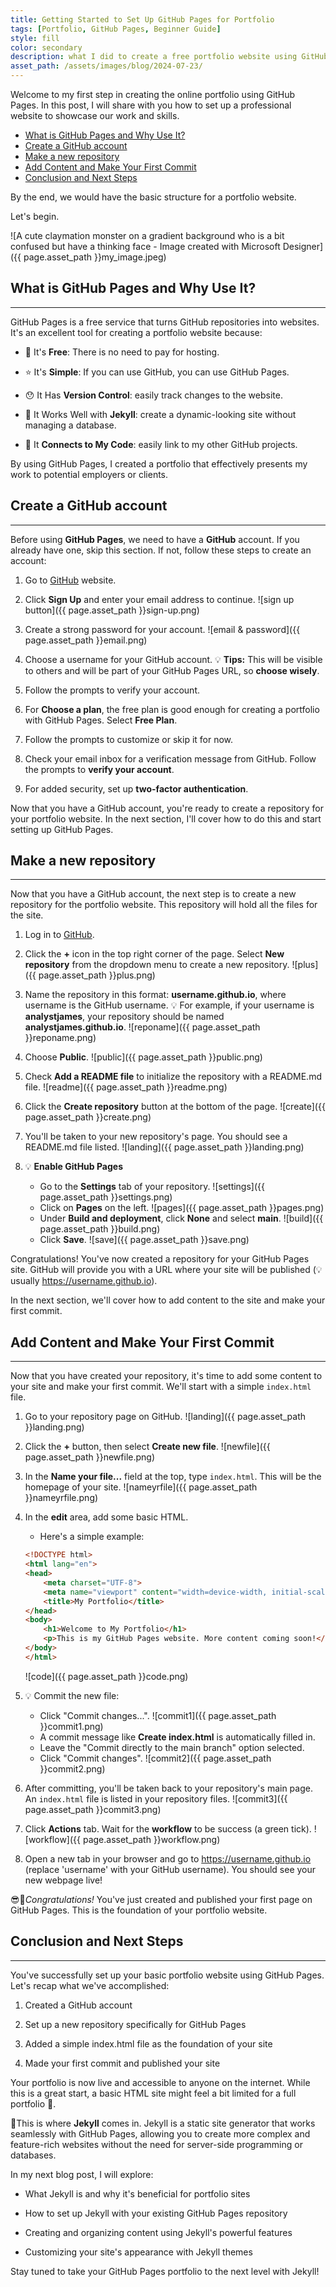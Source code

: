 ```yaml
---
title: Getting Started to Set Up GitHub Pages for Portfolio
tags: [Portfolio, GitHub Pages, Beginner Guide]
style: fill
color: secondary
description: what I did to create a free portfolio website using GitHub Pages
asset_path: /assets/images/blog/2024-07-23/
---
```

Welcome to my first step in creating the online portfolio using GitHub Pages. In this post, I will share with you how to set up a professional website to showcase our work and skills.

- [What is GitHub Pages and Why Use It?](#what-is-github-pages-and-why-use-it)
- [Create a GitHub account](#create-a-github-account)
- [Make a new repository](#make-a-new-repository)
- [Add Content and Make Your First Commit](#add-content-and-make-your-first-commit)
- [Conclusion and Next Steps](#conclusion-and-next-steps)

By the end, we would have the basic structure for a portfolio website.

Let's begin.

![A cute claymation monster on a gradient background who is a bit confused but have a thinking face - Image created with Microsoft Designer]({{ page.asset_path }}my_image.jpeg)

## What is GitHub Pages and Why Use It?

---
GitHub Pages is a free service that turns GitHub repositories into websites. It's an excellent tool for creating a portfolio website because:

- :dancers: It's **Free**: There is no need to pay for hosting.
  
- :star: It's **Simple**: If you can use GitHub, you can use GitHub Pages.
  
- :hushed: It Has **Version Control**: easily track changes to the website.
  
- :eyes: It Works Well with **Jekyll**: create a dynamic-looking site without managing a database.
  
- :flags: It **Connects to My Code**: easily link to my other GitHub projects.

By using GitHub Pages, I created a portfolio that effectively presents my work to potential employers or clients.

## Create a GitHub account

---
Before using **GitHub Pages**, we need to have a **GitHub** account. If you already have one, skip this section. If not, follow these steps to create an account:

1. Go to [GitHub](https://github.com) website.

2. Click **Sign Up** and enter your email address to continue.
   ![sign up button]({{ page.asset_path }}sign-up.png)

3. Create a strong password for your account.
   ![email & password]({{ page.asset_path }}email.png)

4. Choose a username for your GitHub account. :bulb: **Tips:** This will be visible to others and will be part of your GitHub Pages URL, so **choose wisely**.

5. Follow the prompts to verify your account.

6. For **Choose a plan**, the free plan is good enough for creating a portfolio with GitHub Pages. Select **Free Plan**.

7. Follow the prompts to customize or skip it for now.

8. Check your email inbox for a verification message from GitHub. Follow the prompts to **verify your account**.

9. For added security, set up **two-factor authentication**.

Now that you have a GitHub account, you're ready to create a repository for your portfolio website. In the next section, I'll cover how to do this and start setting up GitHub Pages.

## Make a new repository

---
Now that you have a GitHub account, the next step is to create a new repository for the portfolio website. This repository will hold all the files for the site.

1. Log in to [GitHub](https://github.com).

2. Click the **+** icon in the top right corner of the page. Select **New repository** from the dropdown menu to create a new repository.
   ![plus]({{ page.asset_path }}plus.png)

3. Name the repository in this format: **username.github.io**, where username is the GitHub username. :bulb: For example, if your username is **analystjames**, your repository should be named **analystjames.github.io**.
   ![reponame]({{ page.asset_path }}reponame.png)

4. Choose **Public**.
   ![public]({{ page.asset_path }}public.png)

5. Check **Add a README file** to initialize the repository with a README.md file.
   ![readme]({{ page.asset_path }}readme.png)

6. Click the **Create repository** button at the bottom of the page.
   ![create]({{ page.asset_path }}create.png)

7. You'll be taken to your new repository's page. You should see a README.md file listed.
   ![landing]({{ page.asset_path }}landing.png)

8. :bulb: **Enable GitHub Pages**
    - Go to the **Settings** tab of your repository.
    ![settings]({{ page.asset_path }}settings.png)
    - Click on **Pages** on the left.
    ![pages]({{ page.asset_path }}pages.png)
    - Under **Build and deployment**, click **None** and select **main**.
    ![build]({{ page.asset_path }}build.png)
    - Click **Save**.
    ![save]({{ page.asset_path }}save.png)

Congratulations! You've now created a repository for your GitHub Pages site. GitHub will provide you with a URL where your site will be published (:bulb: usually https://username.github.io).

In the next section, we'll cover how to add content to the site and make your first commit.

## Add Content and Make Your First Commit

---
Now that you have created your repository, it's time to add some content to your site and make your first commit. We'll start with a simple `index.html` file.

1. Go to your repository page on GitHub.
   ![landing]({{ page.asset_path }}landing.png)

2. Click the **+** button, then select **Create new file**.
   ![newfile]({{ page.asset_path }}newfile.png)

3. In the **Name your file...** field at the top, type `index.html`. This will be the homepage of your site.
   ![nameyrfile]({{ page.asset_path }}nameyrfile.png)

4. In the **edit** area, add some basic HTML.
   - Here's a simple example:
  
    ```html
    <!DOCTYPE html>
    <html lang="en">
    <head>
        <meta charset="UTF-8">
        <meta name="viewport" content="width=device-width, initial-scale=1.0">
        <title>My Portfolio</title>
    </head>
    <body>
        <h1>Welcome to My Portfolio</h1>
        <p>This is my GitHub Pages website. More content coming soon!</p>
    </body>
    </html>
    ```
    ![code]({{ page.asset_path }}code.png)
5. :bulb: Commit the new file:
    - Click "Commit changes...".
        ![commit1]({{ page.asset_path }}commit1.png)
    - A commit message like **Create index.html** is automatically filled in.
    - Leave the "Commit directly to the main branch" option selected.
    - Click "Commit changes".
        ![commit2]({{ page.asset_path }}commit2.png)

6. After committing, you'll be taken back to your repository's main page. An `index.html` file is listed in your repository files.
   ![commit3]({{ page.asset_path }}commit3.png)

7. Click **Actions** tab. Wait for the **workflow** to be success (a green tick).
   ![workflow]({{ page.asset_path }}workflow.png)

8. Open a new tab in your browser and go to https://username.github.io (replace 'username' with your GitHub username). You should see your new webpage live!

:sunglasses::tada:*Congratulations!* You've just created and published your first page on GitHub Pages. This is the foundation of your portfolio website.

## Conclusion and Next Steps

---
You've successfully set up your basic portfolio website using GitHub Pages. Let's recap what we've accomplished:

1. Created a GitHub account

2. Set up a new repository specifically for GitHub Pages

3. Added a simple index.html file as the foundation of your site

4. Made your first commit and published your site

Your portfolio is now live and accessible to anyone on the internet. While this is a great start, a basic HTML site might feel a bit limited for a full portfolio :bear:.

:raising_hand:This is where **Jekyll** comes in. Jekyll is a static site generator that works seamlessly with GitHub Pages, allowing you to create more complex and feature-rich websites without the need for server-side programming or databases.

In my next blog post, I will explore:

- What Jekyll is and why it's beneficial for portfolio sites

- How to set up Jekyll with your existing GitHub Pages repository

- Creating and organizing content using Jekyll's powerful features

- Customizing your site's appearance with Jekyll themes

Stay tuned to take your GitHub Pages portfolio to the next level with Jekyll!

